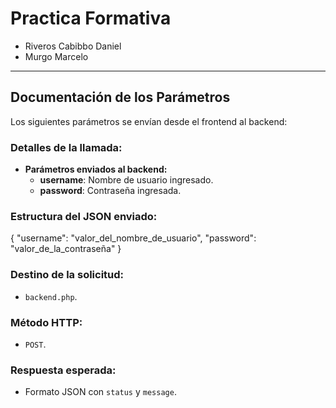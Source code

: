 # Practica Formativa

- Riveros Cabibbo Daniel 
- Murgo Marcelo 


---

## Documentación de los Parámetros

Los siguientes parámetros se envían desde el frontend al backend:

### Detalles de la llamada:
- **Parámetros enviados al backend:**
  - **username**: Nombre de usuario ingresado.
  - **password**: Contraseña ingresada.

### Estructura del JSON enviado:

{
    "username": "valor_del_nombre_de_usuario",
    "password": "valor_de_la_contraseña"
}


### Destino de la solicitud:
- `backend.php`.

### Método HTTP:
- `POST`.

### Respuesta esperada:
- Formato JSON con `status` y `message`.




